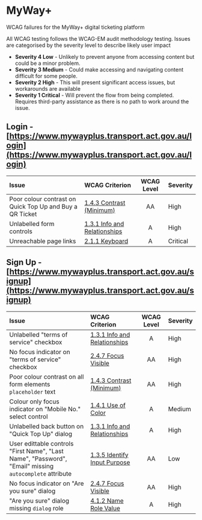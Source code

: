 # MyWay+
WCAG failures for the MyWay+ digital ticketing platform

All WCAG testing follows the WCAG-EM audit methodology testing. Issues are categorised by the severity level to describe likely user impact

* **Severity 4 Low** - Unlikely to prevent anyone from accessing content but could be a minor problem.
* **Severity 3 Medium** - Could make accessing and navigating content difficult for some people.
* **Severity 2 High** - This will present significant access issues, but workarounds are available
* **Severity 1 Critical** - Will prevent the flow from being completed. Requires third-party assistance as there is no path to work around the issue.

## Login - [https://www.mywayplus.transport.act.gov.au/login](https://www.mywayplus.transport.act.gov.au/login)
| Issue  | WCAG Criterion  | WCAG Level  | Severity  |
|:---|:---|:---:|---|
| Poor colour contrast on Quick Top Up and Buy a QR Ticket  | [1.4.3 Contrast (Minimum)](https://www.w3.org/WAI/WCAG21/Understanding/contrast-minimum.html)  | AA  | High  |
| Unlabelled form controls | [1.3.1 Info and Relationships](https://www.w3.org/WAI/WCAG21/Understanding/info-and-relationships.html)  | A  | High  |
| Unreachable page links  | [2.1.1 Keyboard](https://www.w3.org/WAI/WCAG21/Understanding/keyboard.html)  | A  | Critical  |

## Sign Up - [https://www.mywayplus.transport.act.gov.au/signup](https://www.mywayplus.transport.act.gov.au/signup)
| Issue  | WCAG Criterion  | WCAG Level  | Severity  |
|:---|:---|:---:|---|
| Unlabelled "terms of service" checkbox  | [1.3.1 Info and Relationships](https://www.w3.org/WAI/WCAG21/Understanding/info-and-relationships.html)  | A  | High  |
| No focus indicator on "terms of service" checkbox  | [2.4.7 Focus Visible](https://www.w3.org/WAI/WCAG21/Understanding/focus-visible.html)  | AA  | High  |
| Poor colour contrast on all form elements `placeholder` text  | [1.4.3 Contrast (Minimum)](https://www.w3.org/WAI/WCAG21/Understanding/contrast-minimum.html)  | AA  | High  |
| Colour only focus indicator on "Mobile No." select control  | [1.4.1 Use of Color](https://www.w3.org/WAI/WCAG21/Understanding/use-of-color.html)  | A  | Medium  |
| Unlabelled back button on "Quick Top Up" dialog  | [1.3.1 Info and Relationships](https://www.w3.org/WAI/WCAG21/Understanding/info-and-relationships.html)  | A  | High  |
| User edittable controls "First Name", "Last Name", "Password", "Email" missing `autocomplete` attribute | [1.3.5 Identify Input Purpose](https://www.w3.org/WAI/WCAG21/Understanding/identify-input-purpose.html)  | AA  | Low  |
| No focus indicator on "Are you sure" dialog | [2.4.7 Focus Visible](https://www.w3.org/WAI/WCAG21/Understanding/focus-visible.html)  | AA  | High  |
| "Are you sure" dialog missing `dialog` role | [4.1.2 Name Role Value](https://www.w3.org/WAI/WCAG21/Understanding/name-role-value.html)  | A  | High  |

